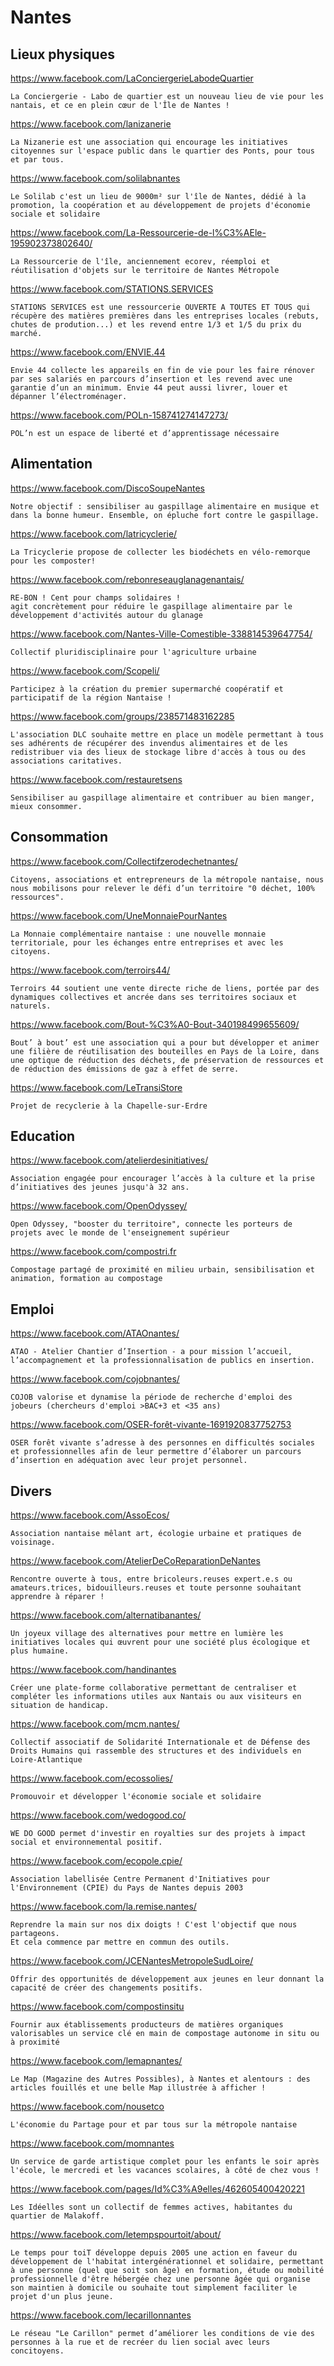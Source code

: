 # Nantes

## Lieux physiques

https://www.facebook.com/LaConciergerieLabodeQuartier

    La Conciergerie - Labo de quartier est un nouveau lieu de vie pour les nantais, et ce en plein cœur de l'Île de Nantes !

https://www.facebook.com/lanizanerie

    La Nizanerie est une association qui encourage les initiatives citoyennes sur l'espace public dans le quartier des Ponts, pour tous et par tous.

https://www.facebook.com/solilabnantes

    Le Solilab c'est un lieu de 9000m² sur l'île de Nantes, dédié à la promotion, la coopération et au développement de projets d'économie sociale et solidaire

https://www.facebook.com/La-Ressourcerie-de-l%C3%AEle-195902373802640/

    La Ressourcerie de l'île, anciennement ecorev, réemploi et réutilisation d'objets sur le territoire de Nantes Métropole

https://www.facebook.com/STATIONS.SERVICES

    STATIONS SERVICES est une ressourcerie OUVERTE A TOUTES ET TOUS qui récupère des matières premières dans les entreprises locales (rebuts, chutes de prodution...) et les revend entre 1/3 et 1/5 du prix du marché.

https://www.facebook.com/ENVIE.44

    Envie 44 collecte les appareils en fin de vie pour les faire rénover par ses salariés en parcours d’insertion et les revend avec une garantie d’un an minimum. Envie 44 peut aussi livrer, louer et dépanner l’électroménager.

https://www.facebook.com/POLn-158741274147273/

    POL’n est un espace de liberté et d’apprentissage nécessaire

## Alimentation

https://www.facebook.com/DiscoSoupeNantes

    Notre objectif : sensibiliser au gaspillage alimentaire en musique et dans la bonne humeur. Ensemble, on épluche fort contre le gaspillage.

https://www.facebook.com/latricyclerie/

    La Tricyclerie propose de collecter les biodéchets en vélo-remorque pour les composter!

https://www.facebook.com/rebonreseauglanagenantais/

    RE-BON ! Cent pour champs solidaires !
    agit concrètement pour réduire le gaspillage alimentaire par le développement d'activités autour du glanage

https://www.facebook.com/Nantes-Ville-Comestible-338814539647754/

    Collectif pluridisciplinaire pour l'agriculture urbaine

https://www.facebook.com/Scopeli/

    Participez à la création du premier supermarché coopératif et participatif de la région Nantaise !

https://www.facebook.com/groups/238571483162285

    L'association DLC souhaite mettre en place un modèle permettant à tous ses adhérents de récupérer des invendus alimentaires et de les redistribuer via des lieux de stockage libre d'accès à tous ou des associations caritatives.

https://www.facebook.com/restauretsens

    Sensibiliser au gaspillage alimentaire et contribuer au bien manger, mieux consommer.


## Consommation

https://www.facebook.com/Collectifzerodechetnantes/

    Citoyens, associations et entrepreneurs de la métropole nantaise, nous nous mobilisons pour relever le défi d’un territoire "0 déchet, 100% ressources".

https://www.facebook.com/UneMonnaiePourNantes

    La Monnaie complémentaire nantaise : une nouvelle monnaie territoriale, pour les échanges entre entreprises et avec les citoyens.

https://www.facebook.com/terroirs44/

    Terroirs 44 soutient une vente directe riche de liens, portée par des dynamiques collectives et ancrée dans ses territoires sociaux et naturels.

https://www.facebook.com/Bout-%C3%A0-Bout-340198499655609/

    Bout’ à bout’ est une association qui a pour but développer et animer une filière de réutilisation des bouteilles en Pays de la Loire, dans une optique de réduction des déchets, de préservation de ressources et de réduction des émissions de gaz à effet de serre.

https://www.facebook.com/LeTransiStore

    Projet de recyclerie à la Chapelle-sur-Erdre

## Education

https://www.facebook.com/atelierdesinitiatives/
    
    Association engagée pour encourager l’accès à la culture et la prise d’initiatives des jeunes jusqu'à 32 ans.

https://www.facebook.com/OpenOdyssey/

    Open Odyssey, "booster du territoire", connecte les porteurs de projets avec le monde de l'enseignement supérieur

https://www.facebook.com/compostri.fr

    Compostage partagé de proximité en milieu urbain, sensibilisation et animation, formation au compostage


## Emploi

https://www.facebook.com/ATAOnantes/

    ATAO - Atelier Chantier d’Insertion - a pour mission l’accueil, l’accompagnement et la professionnalisation de publics en insertion.

https://www.facebook.com/cojobnantes/

    COJOB valorise et dynamise la période de recherche d'emploi des jobeurs (chercheurs d'emploi >BAC+3 et <35 ans)

https://www.facebook.com/OSER-forêt-vivante-1691920837752753

    OSER forêt vivante s’adresse à des personnes en difficultés sociales et professionnelles afin de leur permettre d’élaborer un parcours d’insertion en adéquation avec leur projet personnel.


## Divers

https://www.facebook.com/AssoEcos/

    Association nantaise mêlant art, écologie urbaine et pratiques de voisinage.

https://www.facebook.com/AtelierDeCoReparationDeNantes
    
    Rencontre ouverte à tous, entre bricoleurs.reuses expert.e.s ou amateurs.trices, bidouilleurs.reuses et toute personne souhaitant apprendre à réparer !

https://www.facebook.com/alternatibanantes/

    Un joyeux village des alternatives pour mettre en lumière les initiatives locales qui œuvrent pour une société plus écologique et plus humaine.

https://www.facebook.com/handinantes

    Créer une plate-forme collaborative permettant de centraliser et compléter les informations utiles aux Nantais ou aux visiteurs en situation de handicap.

https://www.facebook.com/mcm.nantes/

    Collectif associatif de Solidarité Internationale et de Défense des Droits Humains qui rassemble des structures et des individuels en Loire-Atlantique

https://www.facebook.com/ecossolies/

    Promouvoir et développer l'économie sociale et solidaire

https://www.facebook.com/wedogood.co/

    WE DO GOOD permet d'investir en royalties sur des projets à impact social et environnemental positif.

https://www.facebook.com/ecopole.cpie/

    Association labellisée Centre Permanent d'Initiatives pour l'Environnement (CPIE) du Pays de Nantes depuis 2003

https://www.facebook.com/la.remise.nantes/

    Reprendre la main sur nos dix doigts ! C'est l'objectif que nous partageons.
    Et cela commence par mettre en commun des outils.

https://www.facebook.com/JCENantesMetropoleSudLoire/

    Offrir des opportunités de développement aux jeunes en leur donnant la capacité de créer des changements positifs.

https://www.facebook.com/compostinsitu

    Fournir aux établissements producteurs de matières organiques valorisables un service clé en main de compostage autonome in situ ou à proximité

https://www.facebook.com/lemapnantes/

    Le Map (Magazine des Autres Possibles), à Nantes et alentours : des articles fouillés et une belle Map illustrée à afficher !

https://www.facebook.com/nousetco

    L'économie du Partage pour et par tous sur la métropole nantaise

https://www.facebook.com/momnantes

    Un service de garde artistique complet pour les enfants le soir après l'école, le mercredi et les vacances scolaires, à côté de chez vous !

https://www.facebook.com/pages/Id%C3%A9elles/462605400420221

    Les Idéelles sont un collectif de femmes actives, habitantes du quartier de Malakoff.

https://www.facebook.com/letempspourtoit/about/

    Le temps pour toiT développe depuis 2005 une action en faveur du développement de l'habitat intergénérationnel et solidaire, permettant à une personne (quel que soit son âge) en formation, étude ou mobilité professionnelle d'être hébergée chez une personne âgée qui organise son maintien à domicile ou souhaite tout simplement faciliter le projet d'un plus jeune.
    
https://www.facebook.com/lecarillonnantes

    Le réseau "Le Carillon" permet d’améliorer les conditions de vie des personnes à la rue et de recréer du lien social avec leurs concitoyens.
